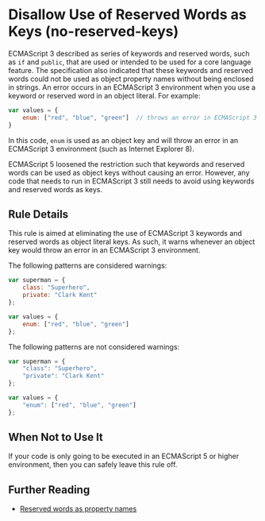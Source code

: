 # Disallow Use of Reserved Words as Keys (no-reserved-keys)

ECMAScript 3 described as series of keywords and reserved words, such as `if` and `public`, that are used or intended to be used for a core language feature. The specification also indicated that these keywords and reserved words could not be used as object property names without being enclosed in strings. An error occurs in an ECMAScript 3 environment when you use a keyword or reserved word in an object literal. For example:

```js
var values = {
    enum: ["red", "blue", "green"]  // throws an error in ECMAScript 3
}
```

In this code, `enum` is used as an object key and will throw an error in an ECMAScript 3 environment (such as Internet Explorer 8).

ECMAScript 5 loosened the restriction such that keywords and reserved words can be used as object keys without causing an error. However, any code that needs to run in ECMAScript 3 still needs to avoid using keywords and reserved words as keys.

## Rule Details

This rule is aimed at eliminating the use of ECMAScript 3 keywords and reserved words as object literal keys. As such, it warns whenever an object key would throw an error in an ECMAScript 3 environment.

The following patterns are considered warnings:

```js
var superman = {
    class: "Superhero",
    private: "Clark Kent"
};

var values = {
    enum: ["red", "blue", "green"]
};
```

The following patterns are not considered warnings:

```js
var superman = {
    "class": "Superhero",
    "private": "Clark Kent"
};

var values = {
    "enum": ["red", "blue", "green"]
};
```

## When Not to Use It

If your code is only going to be executed in an ECMAScript 5 or higher environment, then you can safely leave this rule off.

## Further Reading

* [Reserved words as property names](http://kangax.github.io/compat-table/es5/#Reserved_words_as_property_names)
